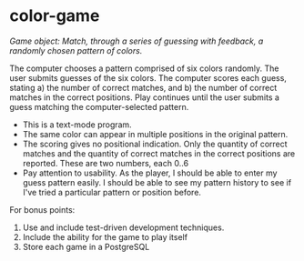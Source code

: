 # color-game
*Game object: Match, through a series of guessing with feedback, a randomly chosen pattern of colors.*

The computer chooses a pattern comprised of six colors randomly. The user submits guesses of the six colors. The computer scores each guess, stating a) the number of correct matches, and b) the number of correct matches in the correct positions. Play continues until the user submits a guess matching the computer-selected pattern.

- This is a text-mode program.
- The same color can appear in multiple positions in the original pattern.
- The scoring gives no positional indication. Only the quantity of correct matches and the quantity of correct matches in the correct positions are reported. These are two numbers, each 0..6
- Pay attention to usability. As the player, I should be able to enter my guess pattern easily. I should be able to see my pattern history to see if I've tried a particular pattern or position before.

For bonus points:

1. Use and include test-driven development techniques.
2. Include the ability for the game to play itself
3. Store each game in a PostgreSQL

